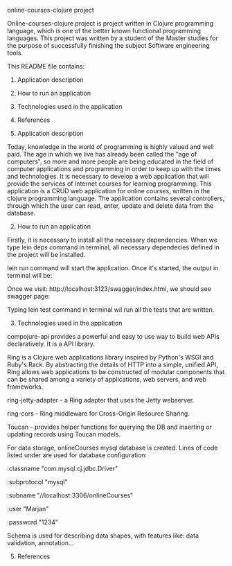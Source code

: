 online-courses-clojure project

Online-courses-clojure project is project written in Clojure programming language, which is one of the better known functional programming languages.
This project was written by a student of the Master studies for the purpose of successfully finishing the subject Software engineering tools.

This README file contains:
1. Application description
2. How to run an application
3. Technologies used in the application
4. References
 
1. Application description

Today, knowledge in the world of programming is highly valued and well paid. The age in which we live has already been called the "age of computers", so more and more people are being educated in the field of computer applications and programming in order to keep up with the times and technologies.
It is necessary to develop a web application that will provide the services of Internet courses for learning programming. This application is a CRUD web application for online courses, written in the clojure programming language. The application contains several controllers, through which the user can read, enter, update and delete data from the database.

2. How to run an application

Firstly, it is necessary to install all the necessary dependencies. When we type lein deps command in terminal, all necessary dependecies defined in the project will be installed.

lein run command will start the application. Once it's started, the output in terminal will be:

Once we visit: http://localhost:3123/swagger/index.html, we should see swagger page:

Typing lein test command in terminal wil run all the tests that are written.

3. Technologies used in the application

compojure-api provides a powerful and easy to use way to build web APIs declaratively. It is a API library.

Ring is a Clojure web applications library inspired by Python's WSGI and Ruby's Rack. By abstracting the details of HTTP into a simple, unified API, Ring allows web applications to be constructed of modular components that can be shared among a variety of applications, web servers, and web frameworks.

ring-jetty-adapter - a Ring adapter that uses the Jetty webserver.

ring-cors - Ring middleware for Cross-Origin Resource Sharing.

Toucan - provides helper functions for querying the DB and inserting or updating records using Toucan models.

For data storage, onlineCourses mysql database is created. Lines of code listed under are used for database configuration:

:classname   "com.mysql.cj.jdbc.Driver"

:subprotocol "mysql"

:subname     "//localhost:3306/onlineCourses"

:user        "Marjan"

:password    "1234"

Schema is used for describing data shapes, with features like: data validation, annotation...

5. References

